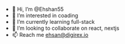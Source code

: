 - 👋 Hi, I’m @Ehshan55
- 👀 I’m interested in coading
- 🌱 I’m currently learning full-stack
- 💞️ I’m looking to collaborate on react, nextjs
- 📫 Reach me ehsan@digirex.io

<!---
Ehshan55/Ehshan55 is a ✨ special ✨ repository because its `README.md` (this file) appears on your GitHub profile.
You can click the Preview link to take a look at your changes.
--->
